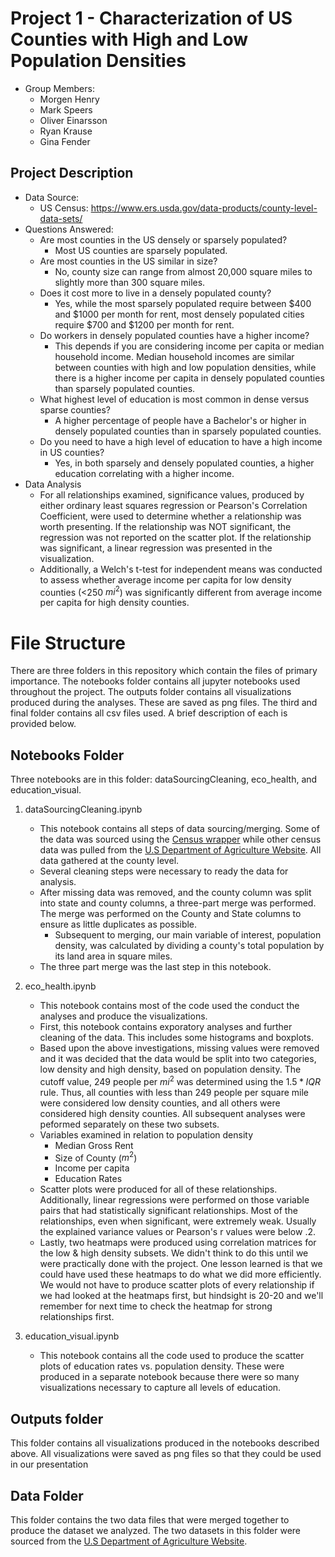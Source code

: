 # Project 1 - Characterization of US Counties with High and Low Population Densities

- Group Members:
	- Morgen Henry
	- Mark Speers
	- Oliver Einarsson
	- Ryan Krause
	- Gina Fender

## Project Description

- Data Source:
	- US Census: https://www.ers.usda.gov/data-products/county-level-data-sets/ 
- Questions Answered:
  - Are most counties in the US densely or sparsely populated?
    - Most US counties are sparsely populated.
  - Are most counties in the US similar in size?
    - No, county size can range from almost 20,000 square miles to slightly more than 300 square miles.
  - Does it cost more to live in a densely populated county?
    - Yes, while the most sparsely populated require between $400 and $1000 per month for rent, most densely populated cities require $700 and $1200 per month for rent.
  - Do workers in densely populated counties have a higher income?
    - This depends if you are considering income per capita or median household income. Median household incomes are similar between counties with high and low population densities, while there is a higher income per capita in densely populated counties than sparsely populated counties.
  - What highest level of education is most common in dense versus sparse counties?
    - A higher percentage of people have a Bachelor's or higher in densely populated counties than in sparsely populated counties.
  - Do you need to have a high level of education to have a high income in US counties?
    - Yes, in both sparsely and densely populated counties, a higher education correlating with a higher income.
- Data Analysis
  - For all relationships examined, significance values, produced by either ordinary least squares regression or Pearson's Correlation Coefficient, were used to determine whether a relationship was worth presenting. If the relationship was NOT significant, the regression was not reported on the scatter plot. If the relationship was significant, a linear regression was presented in the visualization. 
  - Additionally, a Welch's t-test for independent means was conducted to assess whether average income per capita for low density counties (<250 $mi^2$) was significantly different from average income per capita for high density counties.  

# File Structure
There are three folders in this repository which contain the files of primary importance. The notebooks folder contains all jupyter notebooks used throughout the project. The outputs folder contains all visualizations produced during the analyses. These are saved as png files. The third and final folder contains all csv files used. A brief description of each is provided below. 

## Notebooks Folder
Three notebooks are in this folder: dataSourcingCleaning, eco_health, and education_visual. 

1. dataSourcingCleaning.ipynb
    - This notebook contains all steps of data sourcing/merging. Some of the data was sourced using the [Census wrapper](https://github.com/datamade/census) while other census data was pulled from the [U.S Department of Agriculture Website](https://www.ers.usda.gov/data-products/county-level-data-sets/). All data gathered at the county level. 
    - Several cleaning steps were necessary to ready the data for analysis. 
    - After missing data was removed, and the county column was split into state and county columns, a three-part merge was performed. The merge was performed on the County and State columns to ensure as little duplicates as possible. 
      - Subsequent to merging, our main variable of interest, population density, was calculated by dividing a county's total population by its land area in square miles. 
    - The three part merge was the last step in this notebook. 

2. eco_health.ipynb
    - This notebook contains most of the code used the conduct the analyses and produce the visualizations. 
    - First, this notebook contains exporatory analyses and further cleaning of the data. This includes some histograms and boxplots. 
    - Based upon the above investigations, missing values were removed and it was decided that the data would be split into two categories, low density and high density, based on population density. The cutoff value, 249 people per $mi^2$ was determined using the $1.5 * IQR$ rule. Thus, all counties with less than 249 people per square mile were considered low density counties, and all others were considered high density counties. All subsequent analyses were peformed separately on these two subsets. 
    - Variables examined in relation to population density 
      - Median Gross Rent
      - Size of County ($m^2$)
      - Income per capita
      - Education Rates
    - Scatter plots were produced for all of these relationships. Additionally, linear regressions were performed on those variable pairs that had statistically significant relationships. Most of the relationships, even when significant, were extremely weak. Usually the explained variance values or Pearson's r values were below .2. 
    - Lastly, two heatmaps were produced using correlation matrices for the low & high density subsets. We didn't think to do this until we were practically done with the project. One lesson learned is that we could have used these heatmaps to do what we did more efficiently. We would not have to produce scatter plots of every relationship if we had looked at the heatmaps first, but hindsight is 20-20 and we'll remember for next time to check the heatmap for strong relationships first. 

3. education_visual.ipynb
    - This notebook contains all the code used to produce the scatter plots of education rates vs. population density. These were produced in a separate notebook because there were so many visualizations necessary to capture all levels of education. 



## Outputs folder
This folder contains all visualizations produced in the notebooks described above. All visualizations were saved as png files so that they could be used in our presentation


## Data Folder
This folder contains the two data files that were merged together to produce the dataset we analyzed. The two datasets in this folder were sourced from the [U.S Department of Agriculture Website](https://www.ers.usda.gov/data-products/county-level-data-sets/).


